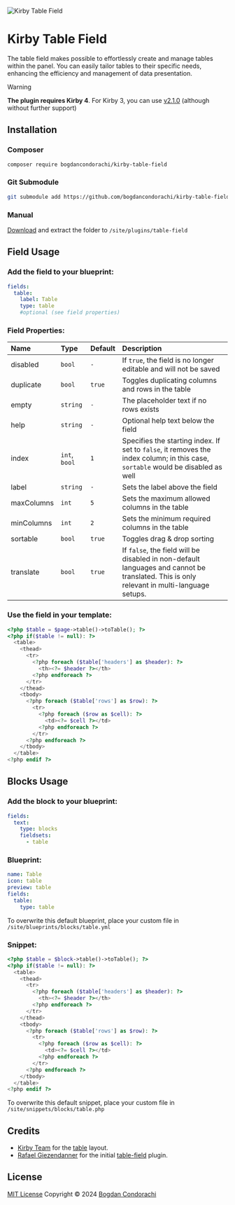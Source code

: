 ![Kirby Table Field](./.github/preview.png)

# Kirby Table Field
The table field makes possible to effortlessly create and manage tables within the panel. You can easily tailor tables to their specific needs, enhancing the efficiency and management of data presentation.

> [!WARNING]
> **The plugin requires Kirby 4**. For Kirby 3, you can use [v2.1.0](https://github.com/bogdancondorachi/kirby-table-field/releases/tag/v2.1.0) (although without further support)

## Installation

### Composer

```bash
composer require bogdancondorachi/kirby-table-field
```

### Git Submodule
```bash
git submodule add https://github.com/bogdancondorachi/kirby-table-field.git site/plugins/table-field
```

### Manual

[Download](https://api.github.com/repos/bogdancondorachi/kirby-table-field/zipball) and extract the folder to `/site/plugins/table-field`

## Field Usage

### Add the field to your blueprint:
```yaml
fields:
  table:
    label: Table
    type: table
    #optional (see field properties)
```

### Field Properties:
| Name       | Type          | Default | Description                                                      |
|:-----------|:--------------|:--------|:-----------------------------------------------------------------|
| disabled   | `bool`        | `-`     | If `true`, the field is no longer editable and will not be saved |
| duplicate  | `bool`        | `true`  | Toggles duplicating columns and rows in the table                |
| empty      | `string`      | `-`     | The placeholder text if no rows exists                           |
| help       | `string`      | `-`     | Optional help text below the field                               |
| index      | `int`, `bool` | `1`     | Specifies the starting index. If set to `false`, it removes the index column; in this case, `sortable` would be disabled as well                                                |
| label      | `string`      | `-`     | Sets the label above the field                                   |
| maxColumns | `int`         | `5`     | Sets the maximum allowed columns in the table                    |
| minColumns | `int`         | `2`     | Sets the minimum required columns in the table                   |
| sortable   | `bool`        | `true`  | Toggles drag & drop sorting                                      |
| translate  | `bool`        | `true`  | If `false`, the field will be disabled in non-default languages and cannot be translated. This is only relevant in multi-language setups.                                                                        |

### Use the field in your template:
```php
<?php $table = $page->table()->toTable(); ?>
<?php if($table != null): ?>
  <table>
    <thead>
      <tr>
        <?php foreach ($table['headers'] as $header): ?>
          <th><?= $header ?></th>
        <?php endforeach ?>
      </tr>
    </thead>
    <tbody>
      <?php foreach ($table['rows'] as $row): ?>
        <tr>
          <?php foreach ($row as $cell): ?>
            <td><?= $cell ?></td>
          <?php endforeach ?>
        </tr>
      <?php endforeach ?>
    </tbody>
  </table>
<?php endif ?>
```

## Blocks Usage

### Add the block to your blueprint:
```yaml
fields:
  text:
    type: blocks
    fieldsets:
      - table
```
### Blueprint:
```yaml
name: Table
icon: table
preview: table
fields:
  table:
    type: table
```
To overwrite this default blueprint, place your custom file in `/site/blueprints/blocks/table.yml`

### Snippet:
```php
<?php $table = $block->table()->toTable(); ?>
<?php if($table != null): ?>
  <table>
    <thead>
      <tr>
        <?php foreach ($table['headers'] as $header): ?>
          <th><?= $header ?></th>
        <?php endforeach ?>
      </tr>
    </thead>
    <tbody>
      <?php foreach ($table['rows'] as $row): ?>
        <tr>
          <?php foreach ($row as $cell): ?>
            <td><?= $cell ?></td>
          <?php endforeach ?>
        </tr>
      <?php endforeach ?>
    </tbody>
  </table>
<?php endif ?>
```
To overwrite this default snippet, place your custom file in `/site/snippets/blocks/table.php`

## Credits

- [Kirby Team](https://getkirby.com) for the [table](https://github.com/getkirby/kirby/blob/main/panel/src/components/Layout/Table.vue) layout.
- [Rafael Giezendanner](https://github.com/ragi96) for the initial [table-field](https://github.com/ragi96/table-field) plugin.

## License

[MIT License](./LICENSE)
Copyright © 2024
[Bogdan Condorachi](https://github.com/bogdancondorachi)
